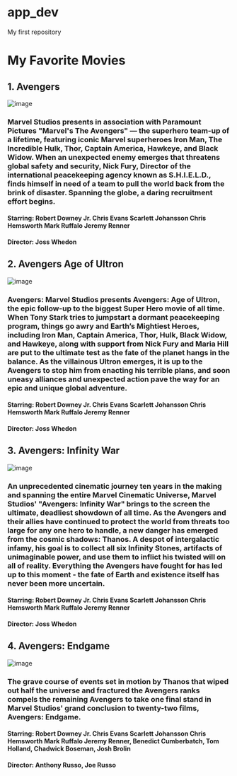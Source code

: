 # app_dev
My first repository

# My Favorite Movies 
## 1. Avengers 


![image](https://imgs.search.brave.com/U8RPDsOG0G58gfW7pQWiI049uas7hZfLDLcj_VYSoAQ/rs:fit:1200:1200:1/g:ce/aHR0cHM6Ly93d3cu/dGhlbW92aWVkYi5v/cmcvdC9wL29yaWdp/bmFsL3BkaE9FME5B/WmFQempzZ1R2YXRS/UDF4RmhHMy5qcGc)

### Marvel Studios presents in association with Paramount Pictures "Marvel's The Avengers" — the superhero team-up of a lifetime, featuring iconic Marvel superheroes Iron Man, The Incredible Hulk, Thor, Captain America, Hawkeye, and Black Widow. When an unexpected enemy emerges that threatens global safety and security, Nick Fury, Director of the international peacekeeping agency known as S.H.I.E.L.D., finds himself in need of a team to pull the world back from the brink of disaster. Spanning the globe, a daring recruitment effort begins.

#### Starring: Robert Downey Jr. Chris Evans Scarlett Johansson Chris Hemsworth 	Mark Ruffalo Jeremy Renner
#### Director: Joss Whedon

## 2. Avengers Age of Ultron


![image](https://imgs.search.brave.com/uDINxRUGCeD7Jx-zXKF85wlRIlrwvnB93DCF59GxX1s/rs:fit:320:225:1/g:ce/aHR0cHM6Ly90c2U0/Lm1tLmJpbmcubmV0/L3RoP2lkPU9JUC5X/UVdLTHI4b3RhX3ps/NEdOaDNnVkV3SGFL/LSZwaWQ9QXBp)

### Avengers: Marvel Studios presents Avengers: Age of Ultron, the epic follow-up to the biggest Super Hero movie of all time. When Tony Stark tries to jumpstart a dormant peacekeeping program, things go awry and Earth’s Mightiest Heroes, including Iron Man, Captain America, Thor, Hulk, Black Widow, and Hawkeye, along with support from Nick Fury and Maria Hill are put to the ultimate test as the fate of the planet hangs in the balance. As the villainous Ultron emerges, it is up to the Avengers to stop him from enacting his terrible plans, and soon uneasy alliances and unexpected action pave the way for an epic and unique global adventure.

#### Starring: Robert Downey Jr. Chris Evans Scarlett Johansson Chris Hemsworth 	Mark Ruffalo Jeremy Renner
#### Director: Joss Whedon

## 3. Avengers: Infinity War


![image](https://imgs.search.brave.com/uDINxRUGCeD7Jx-zXKF85wlRIlrwvnB93DCF59GxX1s/rs:fit:320:225:1/g:ce/aHR0cHM6Ly90c2U0/Lm1tLmJpbmcubmV0/L3RoP2lkPU9JUC5X/UVdLTHI4b3RhX3ps/NEdOaDNnVkV3SGFL/LSZwaWQ9QXBp)

### An unprecedented cinematic journey ten years in the making and spanning the entire Marvel Cinematic Universe, Marvel Studios' "Avengers: Infinity War" brings to the screen the ultimate, deadliest showdown of all time. As the Avengers and their allies have continued to protect the world from threats too large for any one hero to handle, a new danger has emerged from the cosmic shadows: Thanos. A despot of intergalactic infamy, his goal is to collect all six Infinity Stones, artifacts of unimaginable power, and use them to inflict his twisted will on all of reality. Everything the Avengers have fought for has led up to this moment - the fate of Earth and existence itself has never been more uncertain.

#### Starring: Robert Downey Jr. Chris Evans Scarlett Johansson Chris Hemsworth 	Mark Ruffalo Jeremy Renner
#### Director: Joss Whedon

## 4. Avengers: Endgame


![image](https://imgs.search.brave.com/xG_PfjXYCDpMZVIvPdA_H2tzp9xXIIStZEXFRzwckQM/rs:fit:1200:1200:1/g:ce/aHR0cHM6Ly9waWNm/aWxlcy5hbHBoYWNv/ZGVycy5jb20vMjE0/LzIxNDUzNy5qcGc)

### The grave course of events set in motion by Thanos that wiped out half the universe and fractured the Avengers ranks compels the remaining Avengers to take one final stand in Marvel Studios' grand conclusion to twenty-two films, Avengers: Endgame.

#### Starring: Robert Downey Jr. Chris Evans Scarlett Johansson Chris Hemsworth 	Mark Ruffalo Jeremy Renner, Benedict Cumberbatch, Tom Holland, Chadwick Boseman, Josh Brolin
#### Director: Anthony Russo, Joe Russo
